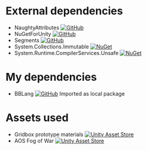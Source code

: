 
# External dependencies

- NaughtyAttributes [![GitHub](https://img.shields.io/badge/GitHub-100000?style=flat&logo=github&logoColor=white)](https://github.com/dbrizov/NaughtyAttributes)
- NuGetForUnity [![GitHub](https://img.shields.io/badge/GitHub-100000?style=flat&logo=github&logoColor=white)](https://github.com/GlitchEnzo/NuGetForUnity)
- Segments [![GitHub](https://img.shields.io/badge/GitHub-100000?style=flat&logo=github&logoColor=white)](https://github.com/andrew-raphael-lukasik/segments)
- System.Collections.Immutable [![NuGet](https://img.shields.io/badge/NuGet-004880?style=flat&logo=nuget&logoColor=white)](https://www.nuget.org/packages/system.collections.immutable/)
- System.Runtime.CompilerServices.Unsafe [![NuGet](https://img.shields.io/badge/NuGet-004880?style=flat&logo=nuget&logoColor=white)](https://www.nuget.org/packages/system.runtime.compilerservices.unsafe/)

# My dependencies

- BBLang [![GitHub](https://img.shields.io/badge/GitHub-100000?style=flat&logo=github&logoColor=white)](https://github.com/BBpezsgo/Interpreter) Imported as local package

# Assets used

- Gridbox prototype materials [![Unity Asset Store](https://img.shields.io/badge/Unity%20Asset%20Store-100000?style=flat&logo=unity&logoColor=white)](https://assetstore.unity.com/packages/2d/textures-materials/gridbox-prototype-materials-129127)
- AOS Fog of War [![Unity Asset Store](https://img.shields.io/badge/Unity%20Asset%20Store-100000?style=flat&logo=unity&logoColor=white)](https://assetstore.unity.com/packages/vfx/shaders/fullscreen-camera-effects/aos-fog-of-war-249249)
